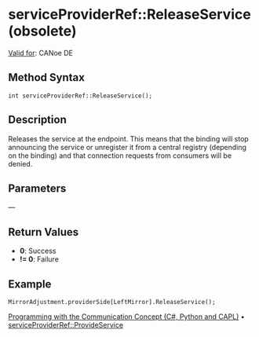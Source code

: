# serviceProviderRef::ReleaseService (obsolete)

[Valid for](../../../Shared/FeatureAvailability.md): CANoe DE

## Method Syntax

```plaintext
int serviceProviderRef::ReleaseService();
```

## Description

Releases the service at the endpoint. This means that the binding will stop announcing the service or unregister it from a central registry (depending on the binding) and that connection requests from consumers will be denied.

## Parameters

—

## Return Values

- **0**: Success
- **!= 0**: Failure

## Example

```plaintext
MirrorAdjustment.providerSide[LeftMirror].ReleaseService();
```

[Programming with the Communication Concept (C#, Python and CAPL)](../../../CANoeCANalyzer/CommunicationConcept/Programming/CCP.md) • [serviceProviderRef::ProvideService](CAPLfunctionServiceProviderRefProvideService.md)
